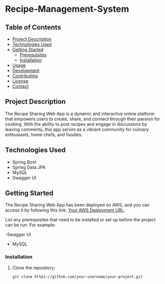 # Recipe-Management-System

## Table of Contents

- [Project Description](#project-description)
- [Technologies Used](#technologies-used)
- [Getting Started](#getting-started)
  - [Prerequisites](#prerequisites)
  - [Installation](#installation)
- [Usage](#usage)
- [Development](#development)
- [Contributing](#contributing)
- [License](#license)
- [Contact](#contact)

## Project Description

The Recipe Sharing Web App is a dynamic and interactive online platform that empowers users to create, share, and connect through their passion for cooking. With the ability to post recipes and engage in discussions by leaving comments, this app serves as a vibrant community for culinary enthusiasts, home chefs, and foodies.

## Technologies Used

- Spring Boot
- Spring Data JPA
- MySQL
- Swagger UI

## Getting Started

The Recipe Sharing Web App has been deployed on AWS, and you can access it by following this link: [Your AWS Deployment URL](https://your-aws-deployment-url.com).


List any prerequisites that need to be installed or set up before the project can be run. For example:

-Swagger UI
- MySQL

### Installation

1. Clone the repository:

   ```sh
   git clone https://github.com/your-username/your-project.git
